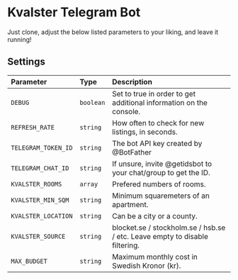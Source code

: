 # Kvalster Telegram Bot

Just clone, adjust the below listed parameters to your liking, and leave it running!

## Settings
| Parameter             | Type      | Description                |
| :-------------------- | :-------- | :------------------------- |
| `DEBUG`               | `boolean` | Set to true in order to get additional information on the console. |
| `REFRESH_RATE`        | `string` | How often to check for new listings, in seconds. |
| `TELEGRAM_TOKEN_ID`   | `string` | The bot API key created by @BotFather |
| `TELEGRAM_CHAT_ID`    | `string` | If unsure, invite @getidsbot to your chat/group to get the ID. |
| `KVALSTER_ROOMS`      | `array`  | Prefered numbers of rooms.|
| `KVALSTER_MIN_SQM`    | `string` | Minimum squaremeters of an apartment.|
| `KVALSTER_LOCATION`   | `string` | Can be a city or a county.|
| `KVALSTER_SOURCE`     | `string` | blocket.se / stockholm.se / hsb.se / etc. Leave empty to disable filtering. |
| `MAX_BUDGET`          | `string` | Maximum monthly cost in Swedish Kronor (kr).|
